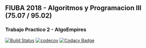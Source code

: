 ## FIUBA 2018 - Algoritmos y Programacion III (75.07 / 95.02)
### Trabajo Practico 2 - AlgoEmpires

[![Build Status](https://travis-ci.com/Franco-Giordano/AyP3-TP2-AlgoEmpires.svg?branch=master)](https://travis-ci.com/Franco-Giordano/AyP3-TP2-AlgoEmpires) 
[![codecov](https://codecov.io/gh/Franco-Giordano/AyP3-TP2-AlgoEmpires/branch/master/graph/badge.svg?token=6KjVYytxIF)](https://codecov.io/gh/Franco-Giordano/AyP3-TP2-AlgoEmpires)
[![Codacy Badge](https://api.codacy.com/project/badge/Grade/ffaaf84db0194c8ab284ace8c6695088)](https://www.codacy.com?utm_source=github.com&amp;utm_medium=referral&amp;utm_content=Franco-Giordano/AyP3-TP2-AlgoEmpires&amp;utm_campaign=Badge_Grade)
